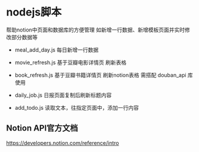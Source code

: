 # nodejs脚本
帮助notion中页面和数据库的方便管理
如新增一行数据、新增模板页面并实时修改部分数据等

- meal_add_day.js 
每日新增一行数据

- movie_refresh.js
基于豆瓣电影详情页 刷新表格

- book_refresh.js
基于豆瓣书籍详情页 刷新notion表格
需搭配 douban_api  库使用
 
- daily_job.js
日报页面复制后刷新标题内容

- add_todo.js
读取文本，往指定页面中，添加一行内容

## Notion API官方文档
https://developers.notion.com/reference/intro
